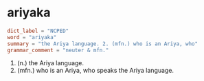 # ariyaka

``` toml
dict_label = "NCPED"
word = "ariyaka"
summary = "the Ariya language. 2. (mfn.) who is an Ariya, who"
grammar_comment = "neuter & mfn."
```

1. (n.) the Ariya language.
2. (mfn.) who is an Ariya, who speaks the Ariya language.


